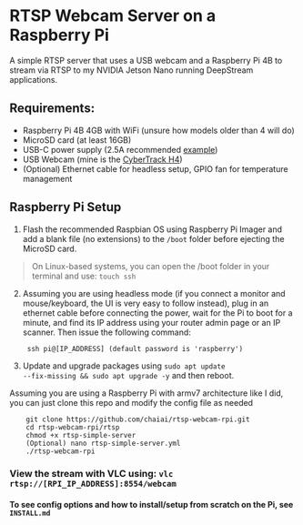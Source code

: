 # RTSP Webcam Server on a Raspberry Pi

A simple RTSP server that uses a USB webcam and a Raspberry Pi 4B to stream via RTSP to my NVIDIA Jetson Nano running DeepStream applications.

## Requirements:
- Raspberry Pi 4B 4GB with WiFi (unsure how models older than 4 will do)
- MicroSD card (at least 16GB)
- USB-C power supply (2.5A recommended [example](https://www.amazon.com/dp/B07TYQRXTK))
- USB Webcam (mine is the [CyberTrack H4](https://www.adesso.com/product/cybertrack-h4-1080p-hd-usb-webcam-with-built-in-microphone/))
- (Optional) Ethernet cable for headless setup, GPIO fan for temperature management

## Raspberry Pi Setup
1. Flash the recommended Raspbian OS using Raspberry Pi Imager and add a blank file (no extensions) to the <code>/boot</code> folder before ejecting the MicroSD card.
> On Linux-based systems, you can open the /boot folder in your terminal and use: <code>touch ssh</code>
2. Assuming you are using headless mode (if you connect a monitor and mouse/keyboard, the UI is very easy to follow instead), plug in an ethernet cable before connecting the power, wait for the Pi to boot for a minute, and find its IP address using your router admin page or an IP scanner. Then issue the following command:

        ssh pi@[IP_ADDRESS] (default password is 'raspberry')

3. Update and upgrade packages using <code>sudo apt update --fix-missing && sudo apt upgrade -y</code> and then reboot.

Assuming you are using a Raspberry Pi with armv7 architecture like I did, you can just clone this repo and modify the config file as needed

        git clone https://github.com/chaiai/rtsp-webcam-rpi.git
        cd rtsp-webcam-rpi/rtsp
        chmod +x rtsp-simple-server
        (Optional) nano rtsp-simple-server.yml
        ./rtsp-webcam-rpi
        
 ### View the stream with VLC using: <code>vlc rtsp://[RPI_IP_ADDRESS]:8554/webcam</code>
 
 #### To see config options and how to install/setup from scratch on the Pi, see <code>INSTALL.md</code>
